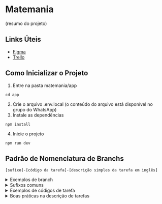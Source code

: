 # Matemania
(resumo do projeto)

## Links Úteis
- [Figma](https://www.figma.com/file/ukzVhGRwCIFgPDOCDg1O49/Prot%C3%B3tipo-MathMania?type=design&node-id=0-1&mode=design&t=zmaJWGOxGNcU5pUh-0)
- [Trello](https://trello.com/invite/b/7MZqNR0A/ATTI668e541db53bc013180161742f7454d0604B2E78/matemania)

## Como Inicializar o Projeto
1. Entre na pasta matemania/app
```
cd app
```
2. Crie o arquivo .env.local (o conteúdo do arquivo está disponível no grupo do WhatsApp)
3. Instale as dependências
```
npm install
```
4. Inicie o projeto
```
npm run dev
```

## Padrão de Nomenclatura de Branchs

```
[sufixo]-[código da tarefa]-[descrição simples da tarefa em inglês]
```

<details>
  <summary>Exemplos de branch</summary>
    <ul>
      <li>feat-US2.02-concept-research</li>
      <li>feat-US6.01-share-progress</li>
      <li>test-US1.02-login</li>
      <li>fix-US7.02-content-not-added</li>
    </ul>
</details>

<details>
  <summary>Sufixos comuns</summary>
    <ul>
      <li>feat => criação de uma nova funcionalidade</li>
      <li>fix => correção de um bug no projeto</li>
      <li>config => configuração de ferramenta no projeto</li>
      <li>break => mudança significativa do funcionamento da aplicação</li>
      <li>comp => cria elemento componentizado</li>
    </ul>
</details>

<details>
  <summary>Exemplos de códigos de tarefa</summary>
    <ul>
      <li>US1.04</li>
      <li>US0.01</li>
      <li>US5.07</li>
    </ul>
</details>

<details>
  <summary>Boas práticas na descrição de tarefas</summary>
    <ul>
      <li>Tente usar poucas palavras, no máximo 5</li>
      <li>A descrição deve conter a essência da tarefa, não ações secundárias (por exemplo, se você vai criar a página inicial, não precisa descrever que vai criar um componente Header, se for o caso)</li>
      <li>Evite repetir a descrição de tarefas anteriores para diminuir confusões</li>
    </ul>
</details>

